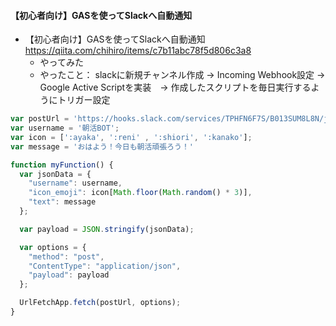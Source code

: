 #### 【初心者向け】GASを使ってSlackへ自動通知
- 【初心者向け】GASを使ってSlackへ自動通知 https://qiita.com/chihiro/items/c7b11abc78f5d806c3a8
  - やってみた
  - やったこと： slackに新規チャンネル作成 → Incoming Webhook設定 → Google Active Scriptを実装　→ 作成したスクリプトを毎日実行するようにトリガー設定

```javascript
var postUrl = 'https://hooks.slack.com/services/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';
var username = '朝活BOT';
var icon = [':ayaka', ':reni' , ':shiori', ':kanako'];
var message = 'おはよう！今日も朝活頑張ろう！'

function myFunction() {
  var jsonData = {
    "username": username,
    "icon_emoji": icon[Math.floor(Math.random() * 3)],
    "text": message
  };

  var payload = JSON.stringify(jsonData);

  var options = {
    "method": "post",
    "ContentType": "application/json",
    "payload": payload
  };

  UrlFetchApp.fetch(postUrl, options);
}
```
